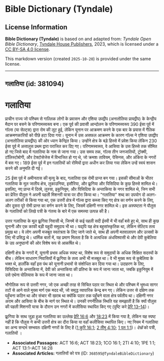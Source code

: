 # Bible Dictionary (Tyndale)

## License Information

**Bible Dictionary (Tyndale)** is based on and adapted from: _Tyndale Open Bible Dictionary_, [Tyndale House Publishers](https://tyndaleopenresources.com/), 2023, which is licensed under a [CC BY-SA 4.0 license](https://creativecommons.org/licenses/by-sa/4.0/legalcode.en).

This markdown version (created `2025-10-20`) is provided under the same license.



--------------------------------

## गलातिया (id: 381094)

गलातिया
=======

प्राचीन राज्य जो पश्चिम से गाल्लिक लोगों के प्रवासन और एशिया उपद्वीप (अनातोलिया प्रायद्वीप) के केन्द्रीय मैदान पर बसने के परिणामस्वरूप बना। एक पूर्व की प्रवासी आन्दोलन के परिणामस्वरूप 390 ईसा पूर्व में गॉल्स (या सेल्ट्स) द्वारा रोम की लूट हुई, लेकिन यूनान पर आक्रमण करने के एक बार के प्रयास में गैलिक आक्रमणकारियों को पीछे हटा दिया गया। यूनान में उस असफल आक्रमण के कारण गॉल्स ने एशिया उपद्वीप (अनातोलिया प्रायद्वीप) की ओर ध्यान केन्द्रित किया। उन्होंने क्षेत्र के बड़े हिस्से में प्रवेश किया लेकिन 230 ईसा पूर्व में अत्तालुस प्रथम द्वारा पराजित कर दिए गए। परिणामस्वरूप, वे आसिया के उस हिस्से तक सीमित हो गए जिसे बाद में गलातिया के नाम से जाना गया। उस समय तक, गॉल्स तीन जनजातियों, ट्रोक्मी, टॉलिस्टोबोगी, और टेक्टोसेजेस में विभाजित हो गए थे, जो क्रमशः तावियम, पेसिनस, और अंकिरा के नगरों में बस गए। 189 ईसा पूर्व में इन गलातियों को रोमियों द्वारा अधीन कर लिया गया लेकिन उन्हें स्वयं शासन करने की अनुमति दी गई।

25 ईसा पूर्व में अमीनतास की मृत्यु के बाद, गलातिया एक रोमी प्रान्त बन गया। इसकी सीमाओं के भीतर गलातिया के मूल जातीय क्षेत्र, लुकाउनिया, इसौरिया, और फ्रूगिया और पिसिदिया के कुछ हिस्से शामिल थे। इसलिए, नए प्रान्त में दिरबे, लुस्त्रा, इकुनियुम, और पिसिदिया के अन्ताकिया के नगर शामिल थे, जिन सभी का प्रेरित पौलुस ने अपनी पहली मिशनरी यात्रा पर दौरा किया था। "गलातिया" शब्द का उपयोग दो अलग\-अलग तरीकों से किया गया था, एक उत्तरी क्षेत्र में गॉल्स द्वारा कब्जा किए गए क्षेत्र का वर्णन करने के लिए, और दूसरा पूरे रोमी प्रान्त का वर्णन करने के लिए, जिसमें दक्षिणी नगर शामिल थे। इस अस्पष्टता ने पौलुस के गलातियों को लिखे पत्री के गंतव्य के बारे में एक समस्या उत्पन्न की है।

उत्तर गलातिया के मूल फ्रूगिया निवासी थे, जिनमें से कई पहली सदी ईस्वी में भी वहाँ बसे हुए थे, साथ ही कुछ यूनानी और एक काफी बड़ी यहूदी समुदाय भी था। यद्यपि यह क्षेत्र बहुसांस्कृतिक था, लेकिन सेल्टिय तत्व प्रमुख था। ये लोग अपनी मजबूत स्वतंत्रता के लिए जाने जाते थे, साथ ही अपनी मतवालापन और उत्सवों के लिए भी प्रसिद्ध थे। धार्मिक बातों में, यह प्रमाण मिलता है कि वे अत्यधिक अंधविश्वासी थे और देवी कुबेलिया के उग्र अनुष्ठानों की ओर विशेष रूप से आकर्षित थे।

दक्षिणी क्षेत्र के नगरों में, यूनानी प्रभाव अधिक स्पष्ट था, विशेष रूप से समुदायों के अधिक शिक्षित सदस्यों के बीच। लेकिन साधारण निवासियों में फ्रूगिया के तत्व अभी भी मजबूत था। वे भी मुख्य रूप से कुबेलिया के भक्त थे, हालाँकि वहाँ इस पंथ को यूनानी प्रभावों से संशोधित कर दिया गया था। उदाहरण के लिए, पिसिदिया के अन्ताकिया में, देवी को अन्ताकिया की प्रतिभा के रूप में जाना जाता था, जबकि इकुनियुम में उसे एथेना पोलियास के रूप में जाना जाता था।

भौगोलिक रूप से उत्तरी नगर, जो एक अच्छी तरह से सिंचित पठार पर स्थित थे और पश्चिम में भूमध्य सागर तटों से आने वाले मुख्य मार्ग एक मदद थी, जो समृद्ध व्यापारिक केन्द्र बन गए। लेकिन उत्तर से दक्षिण तक पहुँचना कठिन था और संचार भी खराब था क्योंकि पठार तक पहुँचने वाला क्षेत्र पर्वतीय था। दक्षिणी नगर अराम और आसिया के बीच के मार्ग पर स्थित थे। उनकी रणनीतिक स्थिति यह समझाती है कि क्यों पौलुस की पहली मिशनरी यात्रा के दौरान उन नगरों में कलीसिया स्थापित किए गए (पुष्टि करे [प्रेरि 13–14](https://ref.ly/Acts13:1-Acts14:28))।

फ्रूगिया के साथ जुड़ा हुआ गलातिया का उल्लेख [प्रेरि 16:6](https://ref.ly/Acts16:6) और [18:23](https://ref.ly/Acts18:23) में किया गया है, लेकिन यह स्पष्ट नहीं है कि पौलुस ने कभी उत्तरी क्षेत्र का दौरा किया या वहाँ कलीसिया स्थापित किए। नए नियम में गलातिया का अन्य सन्दर्भ सम्भवतः दक्षिणी नगरों के लिए है ([1 कुरि 16:1](https://ref.ly/1Cor16:1); [2 तीमु 4:10](https://ref.ly/2Tim4:10); [1 पत 1:1](https://ref.ly/1Pet1:1))। *देखें* को पत्री, गलातियों ।

* **Associated Passages:** ACT 16:6; ACT 18:23; 1CO 16:1; 2TI 4:10; 1PE 1:1; ACT 13:1–ACT 14:28
* **Associated Articles:** गलातियों को पत्र (ID: `368595@TyndaleBibleDictionary`)

